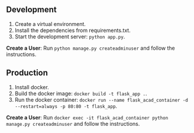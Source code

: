 ## Development

1. Create a virtual environment.
2. Install the dependencies from requirements.txt.
3. Start the development server: `python app.py`.

__Create a User__: Run `python manage.py createadminuser` 
and follow the instructions.


## Production

1. Install docker.
2. Build the docker image: `docker build -t flask_app .`.
3. Run the docker container: `docker run --name flask_acad_container -d --restart=always -p 80:80 -t flask_app`.

__Create a User__: Run `docker exec -it flask_acad_container python manage.py createadminuser` 
and follow the instructions.